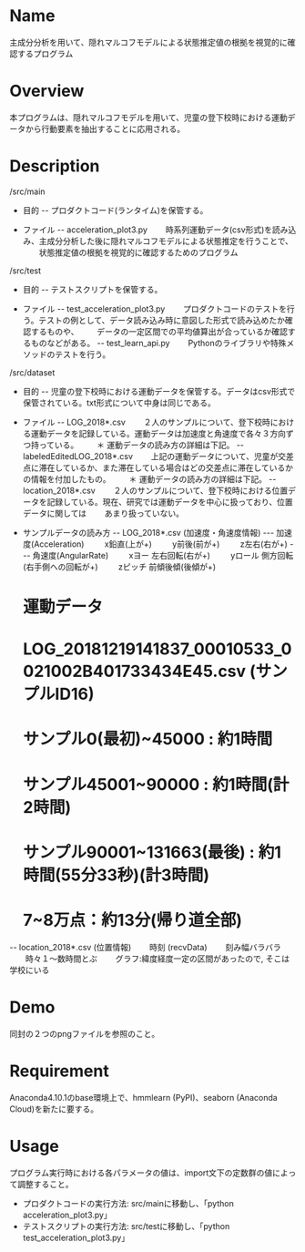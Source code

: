 # Name
主成分分析を用いて、隠れマルコフモデルによる状態推定値の根拠を視覚的に確認するプログラム


# Overview
本プログラムは、隠れマルコフモデルを用いて、児童の登下校時における運動データから行動要素を抽出することに応用される。


# Description
/src/main
- 目的
-- プロダクトコード(ランタイム)を保管する。

- ファイル
-- acceleration_plot3.py
　　時系列運動データ(csv形式)を読み込み、主成分分析した後に隠れマルコフモデルによる状態推定を行うことで、
　　状態推定値の根拠を視覚的に確認するためのプログラム

/src/test
- 目的
-- テストスクリプトを保管する。

- ファイル
-- test_acceleration_plot3.py
　　プロダクトコードのテストを行う。テストの例として、データ読み込み時に意図した形式で読み込めたか確認するものや、
　　データの一定区間での平均値算出が合っているか確認するものなどがある。
-- test_learn_api.py
　　Pythonのライブラリや特殊メソッドのテストを行う。

/src/dataset
- 目的
-- 児童の登下校時における運動データを保管する。データはcsv形式で保管されている。txt形式について中身は同じである。

- ファイル
-- LOG_2018\*.csv
　　２人のサンプルについて、登下校時における運動データを記録している。運動データは加速度と角速度で各々３方向ずつ持っている。
　　＊ 運動データの読み方の詳細は下記。
-- labeledEditedLOG_2018\*.csv
　　上記の運動データについて、児童が交差点に滞在しているか、また滞在している場合はどの交差点に滞在しているかの情報を付加したもの。
　　＊ 運動データの読み方の詳細は下記。
-- location_2018\*.csv
　　２人のサンプルについて、登下校時における位置データを記録している。現在、研究では運動データを中心に扱っており、位置データに関しては
　　あまり扱っていない。

- サンプルデータの読み方
-- LOG_2018\*.csv (加速度・角速度情報)
--- 加速度(Acceleration)
　　     x鉛直(上が+)
　　     y前後(前が+)
　　     z左右(右が+)
--- 角速度(AngularRate)
　　     xヨー   左右回転(右が+)
　　     yロール 側方回転(右手側への回転が+)
　　     zピッチ 前傾後傾(後傾が+)
    # 運動データ
    # LOG_20181219141837_00010533_0021002B401733434E45.csv (サンプルID16)
    # サンプル0(最初)~45000 : 約1時間
    # サンプル45001~90000 : 約1時間(計2時間)
    # サンプル90001~131663(最後) : 約1時間(55分33秒)(計3時間)
    # 7~8万点：約13分(帰り道全部)
-- location_2018\*.csv (位置情報)
　　時刻 (recvData)
　　刻み幅バラバラ
　　時々１〜数時間とぶ
　　グラフ:緯度経度一定の区間があったので, そこは学校にいる


# Demo
同封の２つのpngファイルを参照のこと。


# Requirement
Anaconda4.10.1のbase環境上で、hmmlearn (PyPI)、seaborn (Anaconda Cloud)を新たに要する。


# Usage
プログラム実行時における各パラメータの値は、import文下の定数群の値によって調整すること。
- プロダクトコードの実行方法: src/mainに移動し、「python acceleration_plot3.py」
- テストスクリプトの実行方法: src/testに移動し、「python test_acceleration_plot3.py」

